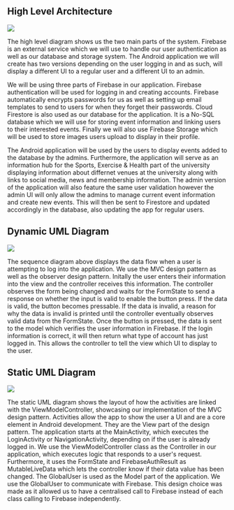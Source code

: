 ## High Level Architecture

<img src="includes/high-level.png">

The high level diagram shows us the two main parts of the system. Firebase is an external service which we will use to handle our user authentication as well as our database and storage system. The Android application we will create has two versions depending on the user logging in and as such, will display a different UI to a regular user and a different UI to an admin.

We will be using three parts of Firebase in our application. Firebase authentication will be used for logging in and creating accounts. Firebase automatically encrypts passwords for us as well as setting up email templates to send to users for when they forget their passwords. Cloud Firestore is also used as our database for the application. It is a No-SQL database which we will use for storing event information and linking users to their interested events. Finally we will also use Firebase Storage which will be used to store images users upload to display in their profile.

The Android application will be used by the users to display events added to the database by the admins. Furthermore, the application will serve as an information hub for the Sports, Exercise & Health part of the university displaying information about differnet venues at the university along with links to social media, news and membership information. The admin version of the application will also feature the same user validation however the admin UI will only allow the admins to manage current event information and create new events. This will then be sent to Firestore and updated accordingly in the database, also updating the app for regular users. 

## Dynamic UML Diagram

<img src="includes/sequence.png">

The sequence diagram above displays the data flow when a user is attempting to log into the application. We use the MVC design pattern as well as the observer design pattern. Initally the user enters their information into the view and the controller receives this information. The controller observes the form being changed and waits for the FormState to send a response on whether the input is valid to enable the button press. If the data is valid, the button becomes pressable. If the data is invalid, a reason for why the data is invalid is printed until the controller eventually observes valid data from the FormState. Once the button is pressed, the data is sent to the model which verifies the user information in Firebase. If the login information is correct, it will then return what type of account has just logged in. This allows the controller to tell the view which UI to display to the user.

## Static UML Diagram

<img src="includes/View3.png">

The static UML diagram shows the layout of how the activities are linked with the ViewModelController, showcasing our implementation of the MVC design pattern. Activities allow the app to show the user a UI and are a core element in Android development. They are the View part of the design pattern. The application starts at the MainActivity, which executes the LoginActivity or NavigationActivity, depending on if the user is already logged in. We use the ViewModelController class as the Controller in our application, which executes logic that responds to a user's request. Furthermore, it uses the FormState and FirebaseAuthResult as MutableLiveData which lets the controller know if their data value has been changed. The GlobalUser is used as the Model part of the application. We use the GlobalUser to communicate with Firebase. This design choice was made as it allowed us to have a centralised call to Firebase instead of each class calling to Firebase independently.
